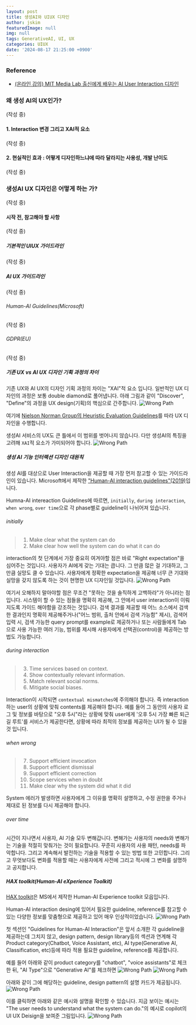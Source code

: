 ```yaml
---
layout: post
title: 생성AI와 UIUX 디자인
author: jskim
featuredImage: null
img: null
tags: GenerativeAI, UI, UX
categories: UIUX
date: '2024-08-17 21:25:00 +0900'
---
```


### Reference
- [(온라인 강의) MIT Media Lab 출신에게 배우는 AI User Interaction 디자인](https://cdn.day1company.io/prod/uploads/202408/155326-1504/-패스트캠퍼스--교육과정소개서-mit-media-lab-출신에게-배우는-ai-user-interaction-디자인.pdf)


### 왜 생성 AI의 UX인가?
(작성 중)

#### 1. Interaction 변경 그리고 XAI적 요소
(작성 중)

#### 2. 현실적인 효과 : 어떻게 디자인하느냐에 따라 달라지는 사용성, 개발 난이도
(작성 중)


### 생성AI UX 디자인은 어떻게 하는 가?
(작성 중)

#### 시작 전, 참고해야 할 사항
(작성 중)

##### 기본적인 UIUX 가이드라인
(작성 중)

##### AI UX 가이드라인
(작성 중)

###### Human-AI Guidelines(Microsoft)
(작성 중)

###### GDPR(EU)
(작성 중)

##### 기존 UX vs AI UX 디자인 기획 과정의 차이

기존 UX와 AI UX의 디자인 기획 과정의 차이는 "XAI"적 요소 입니다.
일반적인 UX 디자인의 과정은 보통 double diamond로 풀어냅니다. 아래 그림과 같이 "Discover", "Define"의 과정을 UX design(기획)의 핵심으로 간주합니다.
<img src="../assets/img/genai_ux/genai_ux_design_process.png" alt="Wrong Path">

여기에 [Nielson Norman Group의 Heuristic Evaluation Guidelines](https://www.nngroup.com/articles/ten-usability-heuristics/)를 따라 UX 디자인을 수행합니다.

생성AI 서비스의 UX도 큰 틀에서 이 범위를 벗어나지 않습니다. 다만 생성AI의 특징을 고려해 `XAI`적 요소가 가미되어야 합니다.
<img src="../assets/img/genai_ux/genai_ux_design_process_xai.png" alt="Wrong Path">

##### 생성 AI 기능 인터랙션 디자인 대원칙

생성 AI를 대상으로 User Interaction을 제공할 때 가장 먼저 참고할 수 있는 가이드라인이 있습니다.
Microsoft에서 제작한 ["Human-AI interaction guidelines"(2019)](https://www.microsoft.com/en-us/research/uploads/prod/2020/01/HAI_Guidelines_AAAI_Tutorial_2020_distribution.pdf)입니다.

Humna-AI intereaction Guidelines에 따르면, `initially`, `during interaction`, `when wrong`, `over time`으로 각 phase별로 guideline이 나뉘어져 있습니다.

###### initially
> 1. Make clear what the system can do
> 2. Make clear how well the system can do what it can do

interaction의 첫 단계에서 가장 중요히 여겨야할 점은 바로 "Right expectation"을 심어주는 것입니다. 사용자가 AI에게 갖는 기대는 큽니다. 그 만큼 많은 걸 기대하고, 그만큼 실망도 클 수 있습니다. 사용자에게 정확한 expectation을 제공해 너무 큰 기대와 실망을 갖지 않도록 하는 것이 현명한 UX 디자인일 것입니다.
<img src="../assets/img/genai_ux/right_expectation.png" alt="Wrong Path">

여기서 오해하지 말아야할 점은 무조건 "못하는 것을 솔직하게 고백하라"가 아니라는 점입니다.
시스템이 할 수 있는 점들을 명확히 제공해, 그 안에서 user interaction이 이뤄지도록 가이드 해야함을 강조하는 것입니다.
검색 결과를 제공할 때 어느 소스에서 검색한 결과인지 명확히 제공해주거나("어느 범위, 출처 안에서 검색 가능함" 제시), 검색어 입력 시, 검색 가능한 query prompt를 example로 제공하거나 또는 사람들에게 Tab으로 사용 가능한 여러 기능, 범위를 제시해 사용자에게 선택권(control)을 제공하는 방법도 가능합니다.

###### during interaction
> 3. Time services based on context.
> 4. Show contextually relevant information.
> 5. Match relevant social norms.
> 6. Mitigate social biases.

Interaction이 시작되면 `contextual mismatches`에 주의해야 합니다.
즉 interaction하는 user의 상황에 맞춰 contents를 제공해야 합니다. 예를 들어 그 동안의 사용자 로그 및 정보를 바탕으로 "오후 5시"라는 상황에 맞춰 user에게 '오후 5시 가장 빠른 퇴근 길 루트'를 서비스가 제공한다면, 상황에 따라 최적의 정보를 제공하는 UI가 될 수 있을 것 입니다.

###### when wrong
> 7. Support efficient invocation
> 8. Support efficient dismissal
> 9. Support efficient correction
> 10. Scope services when in doubt
> 11. Make clear why the system did what it did

System 에러가 발생하면 사용자에게 그 이유를 명확히 설명하고, 수정 권한을 주거나 제대로 된 정보를 다시 제공해야 합니다.

###### over time
시간이 지나면서 사용자, AI 기술 모두 변해갑니다. 변해가는 사용자의 needs와 변해가는 기술을 적절히 맞춰가는 것이 필요합니다.
꾸준히 사용자의 사용 패턴, needs를 파악합니다. 그리고 계속해서 발전하는 기술을 적용할 수 있는 방법 또한 고민합니다.
그리고 무엇보다도 변화를 적용할 때는 사용자에게 사전에 그리고 적시에 그 변화를 설명하고 공지합니다.

##### HAX toolkit(Human-AI eXperience Toolkit)
[HAX toolkit](https://www.microsoft.com/en-us/research/project/hax-toolkit/)은 MS에서 제작한 Human-AI Experience toolkit 모읍입니다.

Human-AI interaction desing에 있어서 필요한 guideline, reference를 참고할 수 있는 다양한 정보를 맞춤형으로 제공하고 있어 매우 인상적이었습니다.
<img src="../assets/img/genai_ux/hax_toolkit.png" alt="Wrong Path">

첫 섹션인 "Guidelines for Human-AI Interaction"은 앞서 소개한 각 guideline을 제공하는데 그치지 않고, design pattern, design library등의 섹션과 연계해 각 Product category(Chatbot, Voice Assistant, etc), AI type(Generative AI, Classification, etc)등에 따라 적용 필요한 guideline, reference를 제공합니다.

예를 들어 아래와 같이 product category를 "chatbot", "voice assistants"로 체크한 뒤, "AI Type"으로 "Generative AI"를 체크하면
<img src="../assets/img/genai_ux/hax_pattern1.png" alt="Wrong Path">
<img src="../assets/img/genai_ux/hax_pattern2.png" alt="Wrong Path">

아래와 같이 그에 해당하는 guideline, design pattern의 설명 카드가 제공됩니다.
<img src="../assets/img/genai_ux/hax_pattern3.png" alt="Wrong Path">

이를 클릭하면 아래와 같은 예시와 설명을 확인할 수 있습니다. 지금 보이는 예시는 "The user needs to understand what the system can do."의 예시로 copilot의 UI UX Deisign을 보여준 그림입니다.
<img src="../assets/img/genai_ux/hax_pattern4.png" alt="Wrong Path">
